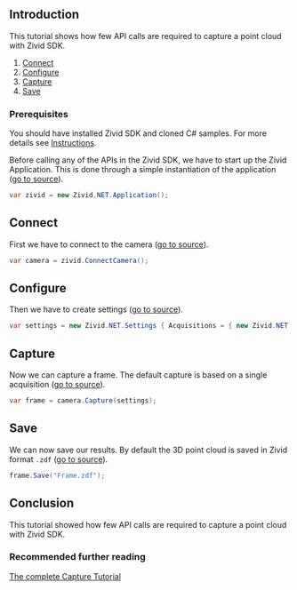 ## Introduction

This tutorial shows how few API calls are required to capture a point cloud with Zivid SDK.

1. [Connect](#connect)
2. [Configure](#configure)
3. [Capture](#capture)
4. [Save](#save)

### Prerequisites

You should have installed Zivid SDK and cloned C# samples. For more details see [Instructions][installation-instructions-url].

Before calling any of the APIs in the Zivid SDK, we have to start up the Zivid Application. This is done through a simple instantiation of the application ([go to source][start_app-url]).
```csharp
var zivid = new Zivid.NET.Application();
```

## Connect

First we have to connect to the camera ([go to source][connect-url]).
```csharp
var camera = zivid.ConnectCamera();
```

## Configure

Then we have to create settings ([go to source][settings-url]).
```csharp
var settings = new Zivid.NET.Settings { Acquisitions = { new Zivid.NET.Settings.Acquisition { } } };
```

## Capture

Now we can capture a frame. The default capture is based on a single acquisition ([go to source][capture-url]).
```csharp
var frame = camera.Capture(settings);
```

## Save

We can now save our results. By default the 3D point cloud is saved in Zivid format `.zdf` ([go to source][save-url]).
```csharp
frame.Save("Frame.zdf");
```

## Conclusion

This tutorial showed how few API calls are required to capture a point cloud with Zivid SDK.

### Recommended further reading

[The complete Capture Tutorial](CaptureTutorial.md)

[installation-instructions-url]: ../../../README.md#instructions
[start_app-url]: Capture/Capture.cs#L14
[connect-url]: Capture/Capture.cs#L17
[settings-url]: Capture/Capture.cs#L20-L25
[capture-url]: Capture/Capture.cs#L28
[save-url]: Capture/Capture.cs#L30-L32
